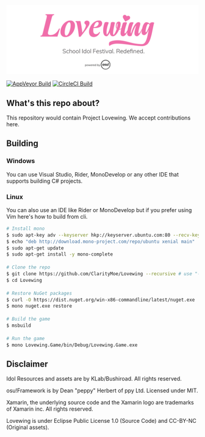 ![LovewingLogo](LovewingLogo.png)

[![AppVeyor Build](https://ci.appveyor.com/api/projects/status/838a3fvg62djv93f?svg=true)](https://ci.appveyor.com/project/sr229/lovewing) [![CircleCI Build](https://circleci.com/gh/ProjectLovewing/Lovewing/tree/dev.png)](https://circleci.org/gh/ClarityMoe/Lovewing)

## What's this repo about?

This repository would contain Project Lovewing. We accept contributions here.

## Building

### Windows

You can use Visual Studio, Rider, MonoDevelop or any other IDE that supports building C# projects.

### Linux

You can also use an IDE like Rider or MonoDevelop but if you prefer using Vim here's how to build from cli.

```bash
# Install mono
$ sudo apt-key adv --keyserver hkp://keyserver.ubuntu.com:80 --recv-keys 3FA7E0328081BFF6A14DA29AA6A19B38D3D831EF
$ echo "deb http://download.mono-project.com/repo/ubuntu xenial main" | sudo tee /etc/apt/sources.list.d/mono-official.list
$ sudo apt-get update
$ sudo apt-get install -y mono-complete

# Clone the repo
$ git clone https://github.com/ClarityMoe/Lovewing --recursive # use "-b dev" for development branch
$ cd Lovewing

# Restore NuGet packages
$ curl -O https://dist.nuget.org/win-x86-commandline/latest/nuget.exe
$ mono nuget.exe restore

# Build the game
$ msbuild

# Run the game
$ mono Lovewing.Game/bin/Debug/Lovewing.Game.exe
```

## Disclaimer

Idol Resources and assets are by KLab/Bushiroad. All rights reserved.

osu!Framework is by Dean "peppy" Herbert of ppy Ltd. Licensed under MIT.

Xamarin, the underlying source code and the Xamarin logo are trademarks of Xamarin inc. All rights reserved.

Lovewing is under Eclipse Public License 1.0 (Source Code) and CC-BY-NC (Original assets).
